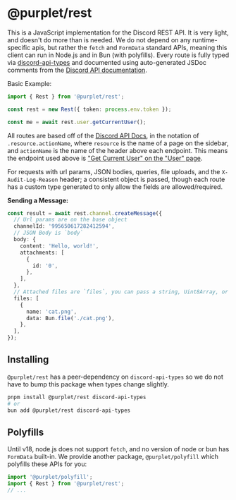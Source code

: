 # @purplet/rest

This is a JavaScript implementation for the Discord REST API. It is very light, and doesn't do more than is needed. We do not depend on any runtime-specific apis, but rather the `fetch` and `FormData` standard APIs, meaning this client can run in Node.js and in Bun (with polyfills). Every route is fully typed via [discord-api-types](https://github.com/discordjs/discord-api-types) and documented using auto-generated JSDoc comments from the [Discord API documentation](https://discordapp.com/developers/docs/resources).

Basic Example:

```ts
import { Rest } from '@purplet/rest';

const rest = new Rest({ token: process.env.token });

const me = await rest.user.getCurrentUser();
```

All routes are based off of the [Discord API Docs](https://discordapp.com/developers/docs/resources/), in the notation of `.resource.actionName`, where `resource` is the name of a page on the sidebar, and `actionName` is the name of the header above each endpoint. This means the endpoint used above is ["Get Current User" on the "User" page](https://discordapp.com/developers/docs/resources/user#get-current-user).

For requests with url params, JSON bodies, queries, file uploads, and the `X-Audit-Log-Reason` header; a consistent object is passed, though each route has a custom type generated to only allow the fields are allowed/required.

**Sending a Message:**

```ts
const result = await rest.channel.createMessage({
  // Url params are on the base object
  channelId: '995650617282412594',
  // JSON Body is `body`
  body: {
    content: 'Hello, world!',
    attachments: [
      {
        id: '0',
      },
    ],
  },
  // Attached files are `files`, you can pass a string, Uint8Array, or even `Bun.file(...)`
  files: [
    {
      name: 'cat.png',
      data: Bun.file('./cat.png'),
    },
  ],
});
```

## Installing

`@purplet/rest` has a peer-dependency on `discord-api-types` so we do not have to bump this package when types change slightly.

```sh
pnpm install @purplet/rest discord-api-types
# or
bun add @purplet/rest discord-api-types
```

## Polyfills

Until v18, node.js does not support `fetch`, and no version of node or bun has `FormData` built-in. We provide another package, `@purplet/polyfill` which polyfills these APIs for you:

```ts
import '@purplet/polyfill';
import { Rest } from '@purplet/rest';
// ...
```
